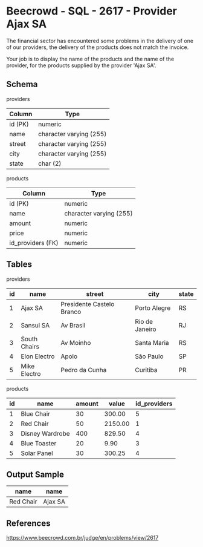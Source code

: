 # Beecrowd - SQL - 2617 - Provider Ajax SA

The financial sector has encountered some problems in the delivery of one of our providers, 
the delivery of the products does not match the invoice.

Your job is to display the name of the products and the name of the provider, 
for the products supplied by the provider 'Ajax SA'.


## Schema

providers

| Column  | Type                    |
|---------|-------------------------|
| id (PK) | numeric                 |
| name    | character varying (255) |
| street  | character varying (255) |
| city    | character varying (255) |
| state   | char (2)                |


products

| Column            | Type                    |
|-------------------|-------------------------|
| id (PK)           | numeric                 |
| name              | character varying (255) |
| amount            | numeric                 |
| price             | numeric                 |
| id_providers (FK) | numeric                 |


## Tables

providers

| id  | name         | street                    | city           | state |
|-----|--------------|---------------------------|----------------|-------|
| 1   | Ajax SA      | Presidente Castelo Branco | Porto Alegre   | RS    |
| 2   | Sansul SA    | Av Brasil                 | Rio de Janeiro | RJ    |
| 3   | South Chairs | Av Moinho                 | Santa Maria    | RS    |
| 4   | Elon Electro | Apolo                     | São Paulo      | SP    |
| 5   | Mike Electro | Pedro da Cunha            | Curitiba       | PR    |


products

| id  | name            | amount | value   | id_providers |
|-----|-----------------|--------|---------|--------------|
| 1   | Blue Chair      | 30     | 300.00  | 5            |
| 2   | Red Chair       | 50     | 2150.00 | 1            |
| 3   | Disney Wardrobe | 400    | 829.50  | 4            |
| 4   | Blue Toaster    | 20     | 9.90    | 3            |
| 5   | Solar Panel     | 30     | 300.25  | 4            |


## Output Sample

| name      | name    |
|-----------|---------|
| Red Chair | Ajax SA |


## References
https://www.beecrowd.com.br/judge/en/problems/view/2617